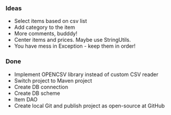 ### Ideas ###
+ Select items based on csv list
+ Add category to the item
+ More comments, budddy!
+ Center items and prices. Maybe use StringUtils.
+ You have mess in Exception - keep them in order!

### Done ###
+ Implement OPENCSV library instead of custom CSV reader
+ Switch project to Maven project
+ Create DB connection
+ Create DB scheme
+ Item DAO
+ Create local Git and publish project as open-source at GitHub